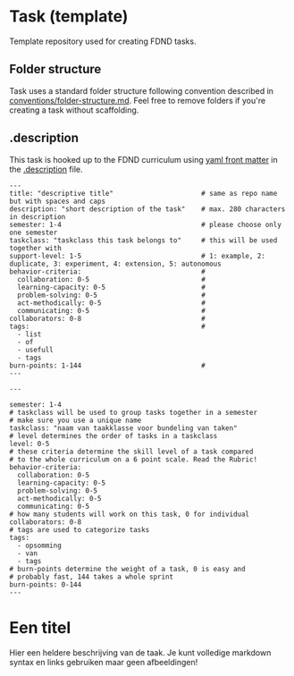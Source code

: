 # Task (template)
Template repository used for creating FDND tasks.

## Folder structure
Task uses a standard folder structure following convention described in [conventions/folder-structure.md](https://github.com/fdnd/conventions/blob/master/folder-structure.md). Feel free to remove folders if you're creating a task without scaffolding.

## .description
This task is hooked up to the FDND curriculum using [yaml front matter](https://assemble.io/docs/YAML-front-matter.html) in the [.description](.description) file.

```
---
title: "descriptive title"                      # same as repo name but with spaces and caps 
description: "short description of the task"    # max. 280 characters in description
semester: 1-4                                   # please choose only one semester
taskclass: "taskclass this task belongs to"     # this will be used together with
support-level: 1-5                              # 1: example, 2: duplicate, 3: experiment, 4: extension, 5: autonomous
behavior-criteria:                              #
  collaboration: 0-5                            #
  learning-capacity: 0-5                        #
  problem-solving: 0-5                          #
  act-methodically: 0-5                         #
  communicating: 0-5                            #
collaborators: 0-8                              #
tags:                                           #
  - list
  - of
  - usefull
  - tags
burn-points: 1-144                              #
---

---

semester: 1-4
# taskclass will be used to group tasks together in a semester
# make sure you use a unique name
taskclass: "naam van taakklasse voor bundeling van taken"
# level determines the order of tasks in a taskclass
level: 0-5
# these criteria determine the skill level of a task compared
# to the whole curriculum on a 6 point scale. Read the Rubric!
behavior-criteria:
  collaboration: 0-5
  learning-capacity: 0-5
  problem-solving: 0-5
  act-methodically: 0-5
  communicating: 0-5
# how many students will work on this task, 0 for individual
collaborators: 0-8
# tags are used to categorize tasks
tags:
  - opsomming
  - van
  - tags
# burn-points determine the weight of a task, 0 is easy and
# probably fast, 144 takes a whole sprint
burn-points: 0-144
---
```

# Een titel
Hier een heldere beschrijving van de taak. Je kunt volledige markdown syntax en links gebruiken maar geen afbeeldingen!


